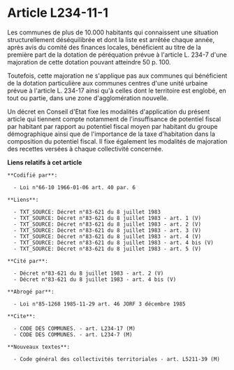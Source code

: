 # Article L234-11-1

Les communes de plus de 10.000 habitants qui connaissent une situation structurellement déséquilibrée et dont la liste est
arrêtée chaque année, après avis du comité des finances locales, bénéficient au titre de la première part de la dotation de
péréquation prévue à l'article L. 234-7 d'une majoration de cette dotation pouvant atteindre 50 p. 100.

Toutefois, cette majoration ne s'applique pas aux communes qui bénéficient de la dotation particulière aux communes centres
d'une unité urbaine prévue à l'article L. 234-17 ainsi qu'à celles dont le territoire est englobé, en tout ou partie, dans
une zone d'agglomération nouvelle.

Un décret en Conseil d'Etat fixe les modalités d'application du présent article qui tiennent compte notamment de
l'insuffisance de potentiel fiscal par habitant par rapport au potentiel fiscal moyen par habitant du groupe démographique
ainsi que de l'importance de la taxe d'habitation dans la composition du potentiel fiscal. Il fixe également les modalités de
majoration des recettes versées à chaque collectivité concernée.

**Liens relatifs à cet article**

	**Codifié par**:

	  - Loi n°66-10 1966-01-06 art. 40 par. 6

	**Liens**:

	  - TXT_SOURCE: Décret n°83-621 du 8 juillet 1983
	  - TXT_SOURCE: Décret n°83-621 du 8 juillet 1983 - art. 1 (V)
	  - TXT_SOURCE: Décret n°83-621 du 8 juillet 1983 - art. 2 (V)
	  - TXT_SOURCE: Décret n°83-621 du 8 juillet 1983 - art. 3 (V)
	  - TXT_SOURCE: Décret n°83-621 du 8 juillet 1983 - art. 4 (V)
	  - TXT_SOURCE: Décret n°83-621 du 8 juillet 1983 - art. 4 bis (V)
	  - TXT_SOURCE: Décret n°83-621 du 8 juillet 1983 - art. 5 (V)

	**Cité par**:

	  - Décret n°83-621 du 8 juillet 1983 - art. 2 (V)
	  - Décret n°83-621 du 8 juillet 1983 - art. 4 bis (V)

	**Abrogé par**:

	  - Loi n°85-1268 1985-11-29 art. 46 JORF 3 décembre 1985

	**Cite**:

	  - CODE DES COMMUNES. - art. L234-17 (M)
	  - CODE DES COMMUNES. - art. L234-7 (M)

	**Nouveaux textes**:

	  - Code général des collectivités territoriales - art. L5211-39 (M)

